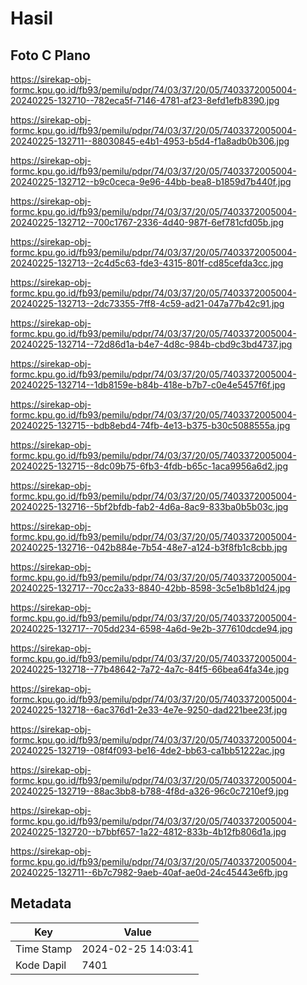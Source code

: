# Hasil

## Foto C Plano

https://sirekap-obj-formc.kpu.go.id/fb93/pemilu/pdpr/74/03/37/20/05/7403372005004-20240225-132710--782eca5f-7146-4781-af23-8efd1efb8390.jpg

https://sirekap-obj-formc.kpu.go.id/fb93/pemilu/pdpr/74/03/37/20/05/7403372005004-20240225-132711--88030845-e4b1-4953-b5d4-f1a8adb0b306.jpg

https://sirekap-obj-formc.kpu.go.id/fb93/pemilu/pdpr/74/03/37/20/05/7403372005004-20240225-132712--b9c0ceca-9e96-44bb-bea8-b1859d7b440f.jpg

https://sirekap-obj-formc.kpu.go.id/fb93/pemilu/pdpr/74/03/37/20/05/7403372005004-20240225-132712--700c1767-2336-4d40-987f-6ef781cfd05b.jpg

https://sirekap-obj-formc.kpu.go.id/fb93/pemilu/pdpr/74/03/37/20/05/7403372005004-20240225-132713--2c4d5c63-fde3-4315-801f-cd85cefda3cc.jpg

https://sirekap-obj-formc.kpu.go.id/fb93/pemilu/pdpr/74/03/37/20/05/7403372005004-20240225-132713--2dc73355-7ff8-4c59-ad21-047a77b42c91.jpg

https://sirekap-obj-formc.kpu.go.id/fb93/pemilu/pdpr/74/03/37/20/05/7403372005004-20240225-132714--72d86d1a-b4e7-4d8c-984b-cbd9c3bd4737.jpg

https://sirekap-obj-formc.kpu.go.id/fb93/pemilu/pdpr/74/03/37/20/05/7403372005004-20240225-132714--1db8159e-b84b-418e-b7b7-c0e4e5457f6f.jpg

https://sirekap-obj-formc.kpu.go.id/fb93/pemilu/pdpr/74/03/37/20/05/7403372005004-20240225-132715--bdb8ebd4-74fb-4e13-b375-b30c5088555a.jpg

https://sirekap-obj-formc.kpu.go.id/fb93/pemilu/pdpr/74/03/37/20/05/7403372005004-20240225-132715--8dc09b75-6fb3-4fdb-b65c-1aca9956a6d2.jpg

https://sirekap-obj-formc.kpu.go.id/fb93/pemilu/pdpr/74/03/37/20/05/7403372005004-20240225-132716--5bf2bfdb-fab2-4d6a-8ac9-833ba0b5b03c.jpg

https://sirekap-obj-formc.kpu.go.id/fb93/pemilu/pdpr/74/03/37/20/05/7403372005004-20240225-132716--042b884e-7b54-48e7-a124-b3f8fb1c8cbb.jpg

https://sirekap-obj-formc.kpu.go.id/fb93/pemilu/pdpr/74/03/37/20/05/7403372005004-20240225-132717--70cc2a33-8840-42bb-8598-3c5e1b8b1d24.jpg

https://sirekap-obj-formc.kpu.go.id/fb93/pemilu/pdpr/74/03/37/20/05/7403372005004-20240225-132717--705dd234-6598-4a6d-9e2b-377610dcde94.jpg

https://sirekap-obj-formc.kpu.go.id/fb93/pemilu/pdpr/74/03/37/20/05/7403372005004-20240225-132718--77b48642-7a72-4a7c-84f5-66bea64fa34e.jpg

https://sirekap-obj-formc.kpu.go.id/fb93/pemilu/pdpr/74/03/37/20/05/7403372005004-20240225-132718--6ac376d1-2e33-4e7e-9250-dad221bee23f.jpg

https://sirekap-obj-formc.kpu.go.id/fb93/pemilu/pdpr/74/03/37/20/05/7403372005004-20240225-132719--08f4f093-be16-4de2-bb63-ca1bb51222ac.jpg

https://sirekap-obj-formc.kpu.go.id/fb93/pemilu/pdpr/74/03/37/20/05/7403372005004-20240225-132719--88ac3bb8-b788-4f8d-a326-96c0c7210ef9.jpg

https://sirekap-obj-formc.kpu.go.id/fb93/pemilu/pdpr/74/03/37/20/05/7403372005004-20240225-132720--b7bbf657-1a22-4812-833b-4b12fb806d1a.jpg

https://sirekap-obj-formc.kpu.go.id/fb93/pemilu/pdpr/74/03/37/20/05/7403372005004-20240225-132711--6b7c7982-9aeb-40af-ae0d-24c45443e6fb.jpg


## Metadata

| Key        | Value               |
| ---------- | ------------------- |
| Time Stamp | 2024-02-25 14:03:41 |
| Kode Dapil | 7401                |



